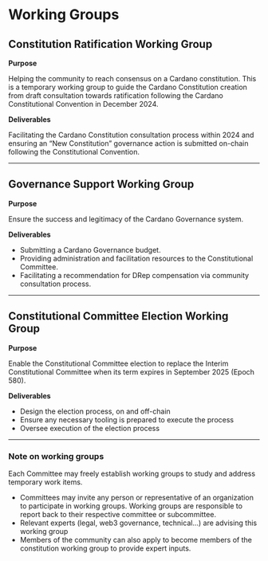 # Working Groups



## **Constitution Ratification Working Group**

**Purpose**

Helping the community to reach consensus on a Cardano constitution.  This is a temporary working group to guide the Cardano Constitution creation from draft consultation towards ratification following the Cardano Constitutional Convention in December 2024.

**Deliverables**

Facilitating the Cardano Constitution consultation process within 2024 and ensuring an “New Constitution” governance action is submitted on-chain following the Constitutional Convention.

***



## **Governance Support Working Group**

**Purpose**

Ensure the success and legitimacy of the Cardano Governance system.

**Deliverables**

* Submitting a Cardano Governance budget.
* Providing administration and facilitation resources to the Constitutional Committee.
* Facilitating a recommendation for DRep compensation via community consultation process.

***



## **Constitutional Committee Election Working Group**

**Purpose**

Enable the Constitutional Committee election to replace the Interim Constitutional Committee when its term expires in September 2025 (Epoch 580).

**Deliverables**

* Design the election process, on and off-chain
* Ensure any necessary tooling is prepared to execute the process
* Oversee execution of the election process



***



### **Note on working groups**

Each Committee may freely establish working groups to study and address temporary work items.

* Committees may invite any person or representative of an organization to participate in working groups.  Working groups are responsible to report back to their respective committee or subcommittee.
* Relevant experts (legal, web3 governance, technical...) are advising this working group
* Members of the community can also apply to become members of the constitution working group to provide expert inputs.

